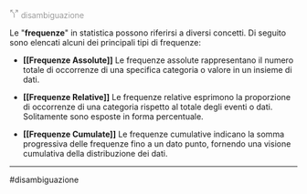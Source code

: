 <svg xmlns="http://www.w3.org/2000/svg" width="16" height="16" viewBox="0 0 24 24" fill="none" stroke="gray" stroke-width="1.5" stroke-linecap="round" stroke-linejoin="round" class="lucide lucide-split"><path d="M16 3h5v5"/><path d="M8 3H3v5"/><path d="M12 22v-8.3a4 4 0 0 0-1.172-2.872L3 3"/><path d="m15 9 6-6"/></svg> <span style="color:gray; font-weight:300;">disambiguazione</span>

Le "**frequenze**" in statistica possono riferirsi a diversi concetti. Di seguito sono elencati alcuni dei principali tipi di frequenze:

* **[[Frequenze Assolute]]**
	   Le frequenze assolute rappresentano il numero totale di occorrenze di una specifica categoria o valore in un insieme di dati.

* **[[Frequenze Relative]]**
	   Le frequenze relative esprimono la proporzione di occorrenze di una categoria rispetto al totale degli eventi o dati. Solitamente sono esposte in forma percentuale.

* **[[Frequenze Cumulate]]**
	   Le frequenze cumulative indicano la somma progressiva delle frequenze fino a un dato punto, fornendo una visione cumulativa della distribuzione dei dati.

***
#disambiguazione
